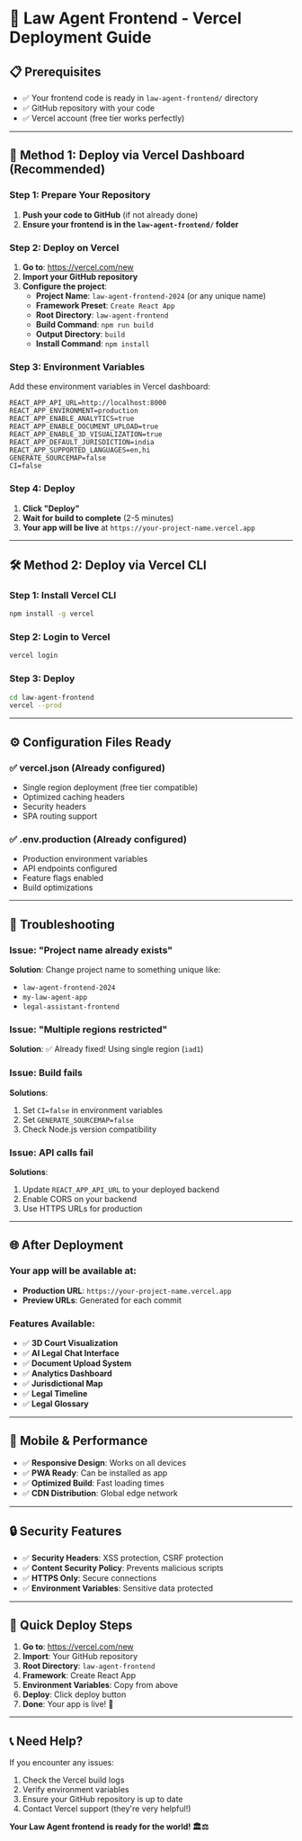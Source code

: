 # 🚀 Law Agent Frontend - Vercel Deployment Guide

## 📋 **Prerequisites**
- ✅ Your frontend code is ready in `law-agent-frontend/` directory
- ✅ GitHub repository with your code
- ✅ Vercel account (free tier works perfectly)

---

## 🎯 **Method 1: Deploy via Vercel Dashboard (Recommended)**

### **Step 1: Prepare Your Repository**
1. **Push your code to GitHub** (if not already done)
2. **Ensure your frontend is in the `law-agent-frontend/` folder**

### **Step 2: Deploy on Vercel**
1. **Go to**: https://vercel.com/new
2. **Import your GitHub repository**
3. **Configure the project**:
   - **Project Name**: `law-agent-frontend-2024` (or any unique name)
   - **Framework Preset**: `Create React App`
   - **Root Directory**: `law-agent-frontend`
   - **Build Command**: `npm run build`
   - **Output Directory**: `build`
   - **Install Command**: `npm install`

### **Step 3: Environment Variables**
Add these environment variables in Vercel dashboard:

```env
REACT_APP_API_URL=http://localhost:8000
REACT_APP_ENVIRONMENT=production
REACT_APP_ENABLE_ANALYTICS=true
REACT_APP_ENABLE_DOCUMENT_UPLOAD=true
REACT_APP_ENABLE_3D_VISUALIZATION=true
REACT_APP_DEFAULT_JURISDICTION=india
REACT_APP_SUPPORTED_LANGUAGES=en,hi
GENERATE_SOURCEMAP=false
CI=false
```

### **Step 4: Deploy**
1. **Click "Deploy"**
2. **Wait for build to complete** (2-5 minutes)
3. **Your app will be live** at `https://your-project-name.vercel.app`

---

## 🛠️ **Method 2: Deploy via Vercel CLI**

### **Step 1: Install Vercel CLI**
```bash
npm install -g vercel
```

### **Step 2: Login to Vercel**
```bash
vercel login
```

### **Step 3: Deploy**
```bash
cd law-agent-frontend
vercel --prod
```

---

## ⚙️ **Configuration Files Ready**

### **✅ vercel.json** (Already configured)
- Single region deployment (free tier compatible)
- Optimized caching headers
- Security headers
- SPA routing support

### **✅ .env.production** (Already configured)
- Production environment variables
- API endpoints configured
- Feature flags enabled
- Build optimizations

---

## 🔧 **Troubleshooting**

### **Issue: "Project name already exists"**
**Solution**: Change project name to something unique like:
- `law-agent-frontend-2024`
- `my-law-agent-app`
- `legal-assistant-frontend`

### **Issue: "Multiple regions restricted"**
**Solution**: ✅ Already fixed! Using single region (`iad1`)

### **Issue: Build fails**
**Solutions**:
1. Set `CI=false` in environment variables
2. Set `GENERATE_SOURCEMAP=false`
3. Check Node.js version compatibility

### **Issue: API calls fail**
**Solutions**:
1. Update `REACT_APP_API_URL` to your deployed backend
2. Enable CORS on your backend
3. Use HTTPS URLs for production

---

## 🌐 **After Deployment**

### **Your app will be available at**:
- **Production URL**: `https://your-project-name.vercel.app`
- **Preview URLs**: Generated for each commit

### **Features Available**:
- ✅ **3D Court Visualization**
- ✅ **AI Legal Chat Interface**
- ✅ **Document Upload System**
- ✅ **Analytics Dashboard**
- ✅ **Jurisdictional Map**
- ✅ **Legal Timeline**
- ✅ **Legal Glossary**

---

## 📱 **Mobile & Performance**
- ✅ **Responsive Design**: Works on all devices
- ✅ **PWA Ready**: Can be installed as app
- ✅ **Optimized Build**: Fast loading times
- ✅ **CDN Distribution**: Global edge network

---

## 🔒 **Security Features**
- ✅ **Security Headers**: XSS protection, CSRF protection
- ✅ **Content Security Policy**: Prevents malicious scripts
- ✅ **HTTPS Only**: Secure connections
- ✅ **Environment Variables**: Sensitive data protected

---

## 🚀 **Quick Deploy Steps**

1. **Go to**: https://vercel.com/new
2. **Import**: Your GitHub repository
3. **Root Directory**: `law-agent-frontend`
4. **Framework**: Create React App
5. **Environment Variables**: Copy from above
6. **Deploy**: Click deploy button
7. **Done**: Your app is live! 🎉

---

## 📞 **Need Help?**

If you encounter any issues:
1. Check the Vercel build logs
2. Verify environment variables
3. Ensure your GitHub repository is up to date
4. Contact Vercel support (they're very helpful!)

**Your Law Agent frontend is ready for the world! 🏛️⚖️**
